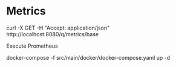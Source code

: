 # Metrics

curl -X GET -H "Accept: application/json" http://localhost:8080/q/metrics/base

Execute Prometheus

docker-compose -f src/main/docker/docker-compose.yaml up -d 

